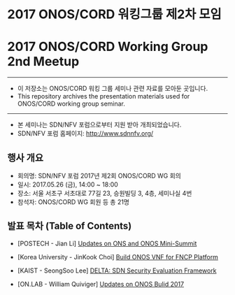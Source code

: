 # 2017 ONOS/CORD 워킹그룹 제2차 모임
# 2017 ONOS/CORD Working Group 2nd Meetup
*****************************************************************

* 이 저장소는 ONOS/CORD 워킹 그룹 세미나 관련 자료를 모아둔 곳입니다.
* This repository archives the presentation materials used for ONOS/CORD working group seminar.

*****************************************************************

* 본 세미나는 SDN/NFV 포럼으로부터 지원 받아 개최되었습니다.
* SDN/NFV 포럼 홈페이지: http://www.sdnnfv.org/

## 행사 개요
* 회의명: SDN/NFV 포럼 2017년 제2회 ONOS/CORD WG 회의
* 일시: 2017.05.26 (금), 14:00 ~ 18:00
* 장소: 서울 서초구 서초대로 77길 23, 승원빌딩 3, 4층, 세미나실 4번
* 참석자: ONOS/CORD WG 회원 등 총 21명

## 발표 목차 (Table of Contents)

* [POSTECH - Jian Li] [Updates on ONS and ONOS Mini-Summit](https://docs.google.com/viewer?url=https://github.com/onos-kr/working-group-seminar/raw/master/2017/05.26/presentation/03.%20%5BPOSTECH-Jian%20Li%5D%20pdates%20on%20ONS%20and%20ONOS%20Mini-Summit.pdf)

* [Korea University - JinKook Choi] [Build ONOS VNF for FNCP Platform](https://docs.google.com/viewer?url=https://github.com/onos-kr/working-group-seminar/raw/master/2017/05.26/presentation/04.%20%5BKorea%20Univ-JinKook%20Choi%5D%20Build%20ONOS%20VNF%20for%20FNCP%20Platform.pdf)

* [KAIST - SeongSoo Lee] [DELTA: SDN Security Evaluation Framework](https://docs.google.com/viewer?url=https://github.com/onos-kr/working-group-seminar/raw/master/2017/05.26/presentation/05.%20%5BKAIST-Seungsoo%20Lee%5D%20DELTA-SDN%20Security%20Evaluation%20Framework.pdf)

* [ON.LAB - William Quiviger] [Updates on ONOS Bulid 2017](https://docs.google.com/viewer?url=https://github.com/onos-kr/working-group-seminar/raw/master/2017/05.26/presentation/06.%20%5BON.LAB-William%20Quiviger%5D%20Updates%20on%20ONOS%20Bulid%202017.pdf)
